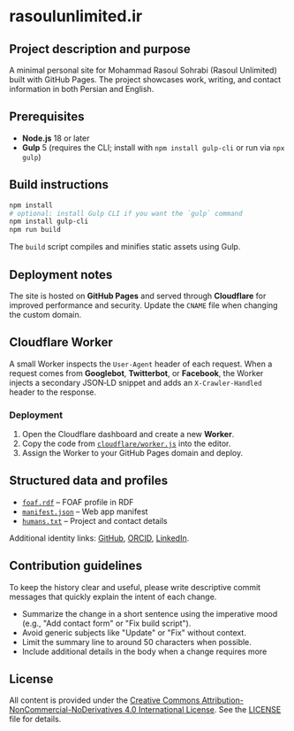 # rasoulunlimited.ir

## Project description and purpose
A minimal personal site for Mohammad Rasoul Sohrabi (Rasoul Unlimited) built with GitHub Pages. The project showcases work, writing, and contact information in both Persian and English.

## Prerequisites
- **Node.js** 18 or later
- **Gulp** 5 (requires the CLI; install with `npm install gulp-cli` or run via `npx gulp`)

## Build instructions
```bash
npm install
# optional: install Gulp CLI if you want the `gulp` command
npm install gulp-cli
npm run build
```
The `build` script compiles and minifies static assets using Gulp.

## Deployment notes
The site is hosted on **GitHub Pages** and served through **Cloudflare** for improved performance and security. Update the `CNAME` file when changing the custom domain.

## Cloudflare Worker
A small Worker inspects the `User-Agent` header of each request. When a request
comes from **Googlebot**, **Twitterbot**, or **Facebook**, the Worker injects a
secondary JSON‑LD snippet and adds an `X-Crawler-Handled` header to the response.

### Deployment
1. Open the Cloudflare dashboard and create a new **Worker**.
2. Copy the code from [`cloudflare/worker.js`](cloudflare/worker.js) into the editor.
3. Assign the Worker to your GitHub Pages domain and deploy.


## Structured data and profiles
- [`foaf.rdf`](foaf.rdf) – FOAF profile in RDF
- [`manifest.json`](manifest.json) – Web app manifest
- [`humans.txt`](humans.txt) – Project and contact details

Additional identity links: [GitHub](https://github.com/RasoulUnlimited), [ORCID](https://orcid.org/0009-0004-7177-2080), [LinkedIn](https://www.linkedin.com/in/rasoulunlimited).

## Contribution guidelines
To keep the history clear and useful, please write descriptive commit messages that quickly explain the intent of each change.

- Summarize the change in a short sentence using the imperative mood (e.g., "Add contact form" or "Fix build script").
- Avoid generic subjects like "Update" or "Fix" without context.
- Limit the summary line to around 50 characters when possible.
- Include additional details in the body when a change requires more

## License
All content is provided under the [Creative Commons Attribution-NonCommercial-NoDerivatives 4.0 International License](https://creativecommons.org/licenses/by-nc-nd/4.0/). See the [LICENSE](LICENSE) file for details.
